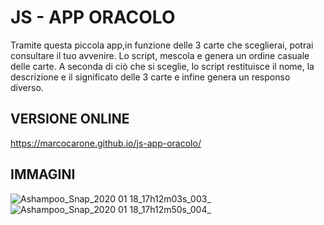 # JS - APP ORACOLO
Tramite questa piccola app,in funzione delle 3 carte che sceglierai, potrai consultare il tuo avvenire. 
Lo script, mescola e genera un ordine casuale delle carte. A seconda di ciò che si sceglie, lo script restituisce il nome, la descrizione e il significato delle 3 carte e infine genera un responso diverso.
## VERSIONE ONLINE
https://marcocarone.github.io/js-app-oracolo/

## IMMAGINI
![Ashampoo_Snap_2020 01 18_17h12m03s_003_](https://user-images.githubusercontent.com/57659914/72666896-9b744000-3a16-11ea-84f7-299eb177d099.png)
![Ashampoo_Snap_2020 01 18_17h12m50s_004_](https://user-images.githubusercontent.com/57659914/72666897-9c0cd680-3a16-11ea-8ca5-9a3ca80f0386.png)
